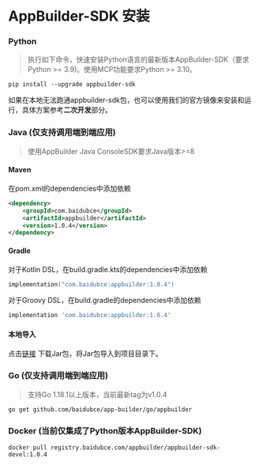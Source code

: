 # AppBuilder-SDK 安装

### Python
> 执行如下命令，快速安装Python语言的最新版本AppBuilder-SDK（要求Python >= 3.9)。使用MCP功能要求Python >= 3.10。

```shell
pip install --upgrade appbuilder-sdk
```
如果在本地无法跑通appbuilder-sdk包，也可以使用我们的官方镜像来安装和运行，具体方案参考**二次开发**部分。

### Java (仅支持调用端到端应用)
> 使用AppBuilder Java ConsoleSDK要求Java版本>=8
#### Maven
在pom.xml的dependencies中添加依赖
```xml
<dependency>
    <groupId>com.baidubce</groupId>
    <artifactId>appbuilder</artifactId>
    <version>1.0.4</version>
</dependency>
```
#### Gradle
对于Kotlin DSL，在build.gradle.kts的dependencies中添加依赖
```kotlin
implementation("com.baidubce:appbuilder:1.0.4")
```
对于Groovy DSL，在build.gradle的dependencies中添加依赖
```groovy
implementation 'com.baidubce:appbuilder:1.0.4'
```
#### 本地导入
点击[链接](https://repo1.maven.org/maven2/com/baidubce/appbuilder/1.0.4/appbuilder-1.0.4.jar) 下载Jar包，将Jar包导入到项目目录下。

### Go (仅支持调用端到端应用)
> 支持Go 1.18.1以上版本，当前最新tag为v1.0.4

```shell
go get github.com/baidubce/app-builder/go/appbuilder
````

### Docker (当前仅集成了Python版本AppBuilder-SDK)
``` shell
docker pull registry.baidubce.com/appbuilder/appbuilder-sdk-devel:1.0.4
```

